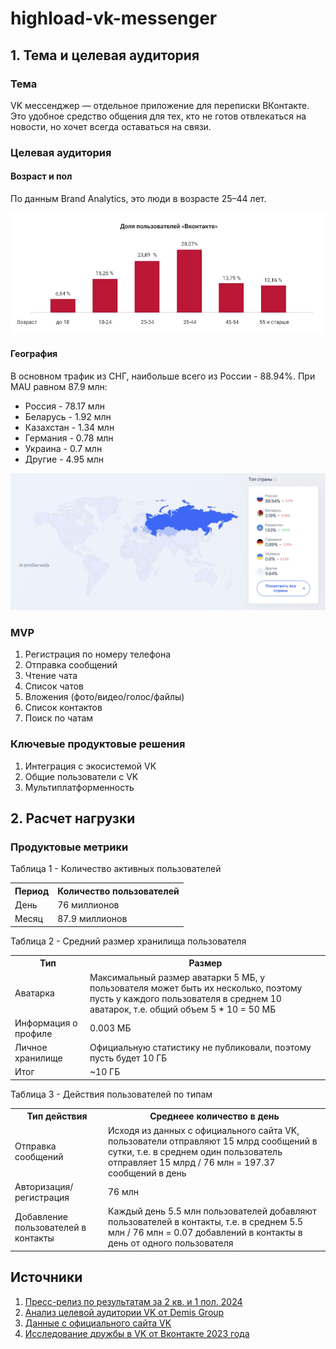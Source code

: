 # highload-vk-messenger
## 1. Тема и целевая аудитория
### Тема
VK мессенджер — отдельное приложение для переписки ВКонтакте. Это удобное средство общения для тех, кто не готов отвлекаться на новости, но хочет всегда оставаться на связи.

### Целевая аудитория
#### Возраст и пол
По данным Brand Analytics, это люди в возрасте 25–44 лет.

![image](img/age.webp)

#### География
В основном трафик из СНГ, наибольше всего из России - 88.94%.
При MAU равном 87.9 млн:
- Россия - 78.17 млн
- Беларусь - 1.92 млн
- Казахстан - 1.34 млн
- Германия - 0.78 млн
- Украина - 0.7 млн
- Другие - 4.95 млн
  
![image](img/countries.jpeg)

### MVP 
1. Регистрация по номеру телефона
2. Отправка сообщений
3. Чтение чата
4. Список чатов
5. Вложения (фото/видео/голос/файлы)
6. Список контактов
7. Поиск по чатам

### Ключевые продуктовые решения
1. Интеграция с экосистемой VK
2. Общие пользователи с VK
3. Мультиплатформенность

## 2. Расчет нагрузки
### Продуктовые метрики
Таблица 1 - Количество активных пользователей
<table>
    <tr>
        <th>Период</th>
        <th>Количество пользователей</th>
    </tr>
    <tr>
        <td>День</td>
        <td>76 миллионов</td>
    </tr>
    <tr>
        <td>Месяц</td>
        <td>87.9 миллионов</td>
    </tr>
</table>

Таблица 2 - Средний размер хранилища пользователя

<table>
    <tr>
        <th>Тип</th>
        <th>Размер</th>
    </tr>
    <tr>
        <td>Аватарка</td>
        <td>Максимальный размер аватарки 5 МБ, у пользователя может быть их несколько, поэтому пусть у каждого пользователя в среднем 10 аватарок, т.е. общий объем 5 * 10 = 50 МБ</td>
    </tr>
    <tr>
        <td>Информация о профиле</td>
        <td>0.003 МБ</td>
    </tr>
    <tr>
        <td>Личное хранилище</td>
        <td>Официальную статистику не публиковали, поэтому пусть будет 10 ГБ </td>
    </tr>
    <tr>
        <td>Итог</td>
        <td>~10 ГБ</td>
    </tr>
</table>

Таблица 3 - Действия пользователей по типам

<table>
    <tr>
        <th>Тип действия</th>
        <th>Среднеее количество в день</th>
    </tr>
    <tr>
        <td>Отправка сообщений</td>
        <td>Исходя из данных с официального сайта VK, пользователи отправляют 15 млрд сообщений в сутки, т.е. в среднем один пользователь отправляет 15 млрд / 76 млн = 197.37 сообщений в день</td>
    </tr>
    <tr>
        <td>Авторизация/регистрация</td>
        <td>76 млн</td>
    </tr>
    <tr>
        <td>Добавление пользователей в контакты</td>
        <td>Каждый день 5.5 млн пользователей добавляют пользователей в контакты, т.е. в среднем 5.5 млн / 76 млн = 0.07 добавлений в контакты в день от одного пользователя</td>
    </tr>
</table>


## Источники
1. [Пресс-релиз по результатам за 2 кв. и 1 пол. 2024](https://vk.company/ru/press/releases/11805/)
2. [Анализ целевой аудитории VK от Demis Group](https://www.demis.ru/articles/celevaya-auditoria-vkontakte/)
3. [Данные с официального сайта VK](https://vk.com/about)
4. [Исследование дружбы в VK от Вконтакте 2023 года](https://vk.com/press/friends-research)

